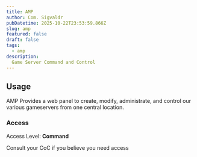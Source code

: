 ```yaml
---
title: AMP
author: Com. Sigvaldr
pubDatetime: 2025-10-22T23:53:59.866Z
slug: amp
featured: false
draft: false
tags:
  - amp
description:
  Game Server Command and Control
---
```


## Usage

AMP Provides a web panel to create, modify, administrate, and control our various gameservers from one central location.

### Access
Access Level: <b>Command</b>

Consult your CoC if you believe you need access

<!-- Use `new Date().toISOString()` in browser console for date -->